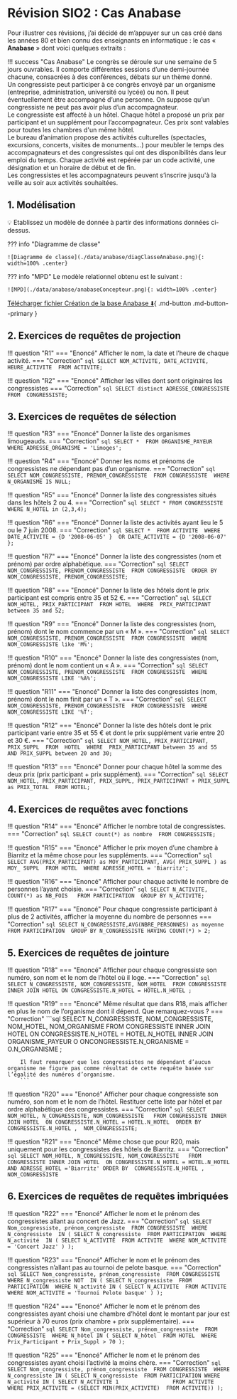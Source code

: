 # Révision SIO2 : Cas Anabase

Pour illustrer ces révisions, j’ai décidé de m’appuyer sur un cas créé dans les années 80 et bien connu des enseignants en informatique : le cas « **Anabase** » dont voici quelques extraits :

!!! success "Cas Anabase"
    Le congrès se déroule sur une semaine de 5 jours ouvrables. Il comporte différentes sessions d’une demi-journée chacune, consacrées à des conférences, débats sur un thème donné.<br />
    Un congressiste peut participer à ce congrès envoyé par un organisme (entreprise, administration, université ou lycée) ou non.
    Il peut éventuellement être accompagné d’une personne. On suppose qu’un congressiste ne peut pas avoir plus d’un accompagnateur.<br />
    Le congressiste est affecté à un hôtel. Chaque hôtel a proposé un prix par participant et un supplément pour l’accompagnateur. Ces prix sont valables pour toutes les chambres d'un même hôtel.<br />
    Le bureau d’animation propose des activités culturelles (spectacles, excursions, concerts, visites de monuments...) pour meubler le temps des accompagnateurs et des congressistes qui ont des disponibilités dans leur emploi du temps. Chaque activité est repérée par un code activité, une désignation et un horaire de début et de fin.<br />
    Les congressistes et les accompagnateurs peuvent s’inscrire jusqu'à la veille au soir aux activités souhaitées.<br />

## 1. Modélisation
:bulb: Etablissez un modèle de donnée à partir des informations données ci-dessus.

??? info "Diagramme de classe"

    ![Diagramme de classe](./data/anabase/diagClasseAnabase.png){: width=100% .center}

??? info "MPD"
    Le modèle relationnel obtenu est le suivant :

    ![MPD](./data/anabase/anabaseConcepteur.png){: width=100% .center}

[Télécharger fichier Création de la base Anabase :arrow_down:](./data/anabase/anabase_mysql.sql){ .md-button .md-button--primary }

## 2. Exercices de requêtes de projection

!!! question "R1"
    === "Enoncé"
        Afficher le nom, la date et l’heure de chaque activité.
    === "Correction"
        ```sql
        SELECT NOM_ACTIVITE, DATE_ACTIVITE, HEURE_ACTIVITE 
        FROM ACTIVITE;
        ```

!!! question "R2"
    === "Enoncé"
        Afficher les villes dont sont originaires les congressistes 
    === "Correction"
        ```sql
        SELECT distinct ADRESSE_CONGRESSISTE  
        FROM  CONGRESSISTE;
        ```

## 3. Exercices de requêtes de sélection

!!! question "R3"
    === "Enoncé"
        Donner la liste des organismes limougeauds.
    === "Correction"
        ```sql
        SELECT * 
        FROM ORGANISME_PAYEUR 
        WHERE ADRESSE_ORGANISME = 'Limoges';
        ```

!!! question "R4"
    === "Enoncé"
        Donner les noms et prénoms de congressistes ne dépendant pas d’un organisme.
    === "Correction"
        ```sql
        SELECT NOM_CONGRESSISTE, PRENOM_CONGRESSISTE 
        FROM CONGRESSISTE 
        WHERE N_ORGANISME IS NULL;
        ```

!!! question "R5"
    === "Enoncé"
        Donner la liste des congressistes situés dans les hôtels 2 ou 4.
    === "Correction"
        ```sql
        SELECT * FROM CONGRESSISTE WHERE N_HOTEL in (2,3,4);
        ```

!!! question "R6"
    === "Enoncé"
        Donner la liste des activités ayant lieu le 5 ou le 7 juin 2008.
    === "Correction"
        ```sql
        SELECT * 
        FROM ACTIVITE 
        WHERE DATE_ACTIVITE = {D '2008-06-05' } 
            OR DATE_ACTIVITE = {D '2008-06-07' };
        ```

!!! question "R7"
    === "Enoncé"
        Donner la liste des congressistes (nom et prénom) par ordre alphabétique.
    === "Correction"
        ```sql
        SELECT NOM_CONGRESSISTE, PRENOM_CONGRESSISTE 
        FROM CONGRESSISTE 
        ORDER BY NOM_CONGRESSISTE, PRENOM_CONGRESSISTE;
        ```

!!! question "R8"
    === "Enoncé"
        Donner la liste des hôtels dont le prix participant est compris entre 35 et 52 €.
    === "Correction"
        ```sql
        SELECT NOM_HOTEL, PRIX_PARTICIPANT 
        FROM HOTEL 
        WHERE  PRIX_PARTICIPANT between 35 and 52;
        ```

!!! question "R9"
    === "Enoncé"
        Donner la liste des congressistes (nom, prénom) dont le nom commence par un « M ».
    === "Correction"
        ```sql
        SELECT NOM_CONGRESSISTE, PRENOM_CONGRESSISTE 
        FROM CONGRESSISTE 
        WHERE  NOM_CONGRESSISTE like 'M%';
        ```

!!! question "R10"
    === "Enoncé"
        Donner la liste des congressistes (nom, prénom) dont le nom contient un « A ».
    === "Correction"
        ```sql
        SELECT NOM_CONGRESSISTE, PRENOM_CONGRESSISTE 
        FROM CONGRESSISTE 
        WHERE NOM_CONGRESSISTE LIKE '%A%';
        ```

!!! question "R11"
    === "Enoncé"
        Donner la liste des congressistes (nom, prénom) dont le nom finit par un « T ».
    === "Correction"
        ```sql
        SELECT NOM_CONGRESSISTE, PRENOM_CONGRESSISTE 
        FROM CONGRESSISTE 
        WHERE NOM_CONGRESSISTE LIKE '%T';
        ```

!!! question "R12"
    === "Enoncé"
        Donner la liste des hôtels dont le prix participant varie entre 35 et 55 € et dont le prix supplément varie entre 20 et 30 €.
    === "Correction"
        ```sql
        SELECT NOM_HOTEL, PRIX_PARTICIPANT, PRIX_SUPPL 
        FROM  HOTEL 
        WHERE  PRIX_PARTICIPANT between 35 and 55 
            AND PRIX_SUPPL between 20 and 30;
        ```

!!! question "R13"
    === "Enoncé"
        Donner pour chaque hôtel  la somme des deux prix (prix participant + prix supplément).
    === "Correction"
        ```sql
        SELECT NOM_HOTEL, PRIX_PARTICIPANT, PRIX_SUPPL, PRIX_PARTICIPANT + PRIX_SUPPL as PRIX_TOTAL 
        FROM HOTEL;
        ```

## 4. Exercices de requêtes avec fonctions

!!! question "R14"
    === "Enoncé"
        Afficher le nombre total de congressistes.
    === "Correction"
        ```sql
        SELECT count(*) as nombre 
        FROM CONGRESSISTE;
        ```

!!! question "R15"
    === "Enoncé"
        Afficher le prix moyen d’une chambre à Biarritz et la même chose pour les suppléments.
    === "Correction"
        ```sql
        SELECT AVG(PRIX_PARTICIPANT) as MOY_PARTICIPANT, AVG( PRIX_SUPPL ) as MOY_ SUPPL 
        FROM HOTEL 
        WHERE ADRESSE_HOTEL = 'Biarritz';
        ```

!!! question "R16"
    === "Enoncé"
        Afficher pour chaque activité le nombre de personnes l’ayant choisie.
    === "Correction"
        ```sql
        SELECT N_ACTIVITE, COUNT(*) as NB_FOIS  
        FROM PARTICIPATION 
        GROUP BY N_ACTIVITE;
        ```

!!! question "R17"
    === "Enoncé"
        Pour chaque congressiste participant à plus de 2 activités, afficher la moyenne du nombre de personnes
    === "Correction"
        ```sql
        SELECT N_CONGRESSISTE,AVG(NBRE_PERSONNES) as moyenne 
        FROM PARTICIPATION 
        GROUP BY N_CONGRESSISTE
        HAVING COUNT(*) > 2;
        ```


## 5. Exercices de requêtes de jointure

!!! question "R18"
    === "Enoncé"
        Afficher pour chaque congressiste son numéro, son nom et le nom de l’hôtel où il loge.
    === "Correction"
        ```sql
        SELECT N_CONGRESSISTE, NOM_CONGRESSISTE, NOM_HOTEL 
        FROM CONGRESSISTE INNER JOIN HOTEL
        ON CONGRESSISTE.N_HOTEL = HOTEL.N_HOTEL ;
        ```

!!! question "R19"
    === "Enoncé"
        Même résultat que dans R18, mais afficher en plus le nom de l’organisme dont il dépend. Que remarquez-vous ?
    === "Correction"
        ```sql
        SELECT N_CONGRESSISTE, NOM_CONGRESSISTE, NOM_HOTEL, NOM_ORGANISME 
        FROM CONGRESSISTE INNER JOIN HOTEL
        ON CONGRESSISTE.N_HOTEL = HOTEL.N_HOTEL 
        INNER JOIN  ORGANISME_PAYEUR O 
        ONCONGRESSISTE.N_ORGANISME = O.N_ORGANISME ;
        
        Il faut remarquer que les congressistes ne dépendant d’aucun organisme ne figure pas comme résultat de cette requête basée sur l’égalité des numéros d’organisme.
        ```

!!! question "R20"
    === "Enoncé"
        Afficher pour chaque congressiste son numéro, son nom et le nom de l’hôtel. Restituer cette liste par hôtel et par ordre alphabétique des congressistes.
    === "Correction"
        ```sql
        SELECT NOM_HOTEL, N_CONGRESSISTE, NOM_CONGRESSISTE  
        FROM CONGRESSISTE INNER JOIN HOTEL 
        ON CONGRESSISTE.N_HOTEL = HOTEL.N_HOTEL 
        ORDER BY  CONGRESSISTE.N_HOTEL ,  NOM_CONGRESSISTE;
        ```

!!! question "R21"
    === "Enoncé"
        Même chose que pour R20, mais uniquement pour les congressistes des hôtels de Biarritz.
    === "Correction"
        ```sql
        SELECT NOM_HOTEL, N_CONGRESSISTE, NOM_CONGRESSISTE  
        FROM CONGRESSISTE INNER JOIN HOTEL 
        ON CONGRESSISTE.N_HOTEL = HOTEL.N_HOTEL 
        AND ADRESSE_HOTEL ='Biarritz'
        ORDER BY  CONGRESSISTE.N_HOTEL ,  NOM_CONGRESSISTE
        ```
## 6. Exercices de requêtes de requêtes imbriquées

!!! question "R22"
    === "Enoncé"
        Afficher le nom et le prénom des congressistes allant au concert de Jazz.
    === "Correction"
        ```sql
        SELECT Nom_congressiste, prénom_congressiste 
        FROM CONGRESSISTE 
        WHERE N_congressiste 
            IN ( SELECT N_congressiste 
                FROM PARTICIPATION 
                WHERE N_activité 
                IN ( SELECT N_ACTIVITE 
                    FROM ACTIVITE 
                    WHERE NOM_ACTIVITE = 'Concert Jazz' ) );
        ```

!!! question "R23"
    === "Enoncé"
        Afficher le nom et le prénom des congressistes n’allant pas au tournoi de pelote basque.
    === "Correction"
        ```sql
        SELECT Nom_congressiste, prénom_congressiste 
        FROM CONGRESSISTE 
        WHERE N_congressiste NOT  IN ( SELECT N_congressiste 
                                    FROM PARTICIPATION 
                                    WHERE N_activité IN ( SELECT N_ACTIVITE 
                                                        FROM ACTIVITE 
                                                        WHERE NOM_ACTIVITE = 'Tournoi Pelote basque' ) );
        ```

!!! question "R24"
    === "Enoncé"
        Afficher le nom et le prénom des congressistes ayant choisi une chambre d’hôtel dont le montant par jour est supérieur à 70 euros (prix chambre + prix supplémentaire).
    === "Correction"
        ```sql
        SELECT Nom_congressiste, prénom_congressiste 
        FROM CONGRESSISTE 
        WHERE N_hôtel IN ( SELECT N_hôtel 
                            FROM HOTEL 
                            WHERE Prix_Participant + Prix_Suppl > 70 );
        ```

!!! question "R25"
    === "Enoncé"
        Afficher le nom et le prénom des congressistes ayant choisi l’activité la moins chère.
    === "Correction"
        ```sql
        SELECT Nom_congressiste, prénom_congressiste 
        FROM CONGRESSISTE 
        WHERE N_congressiste IN ( SELECT N_congressiste 
                                FROM PARTICIPATION WHERE N_activité IN ( SELECT N_ACTIVITE 1                
                                                                        FROM ACTIVITE 
                                                                        WHERE PRIX_ACTIVITE = (SELECT MIN(PRIX_ACTIVITE) 
                                                                                                FROM ACTIVITE)) );
        ```